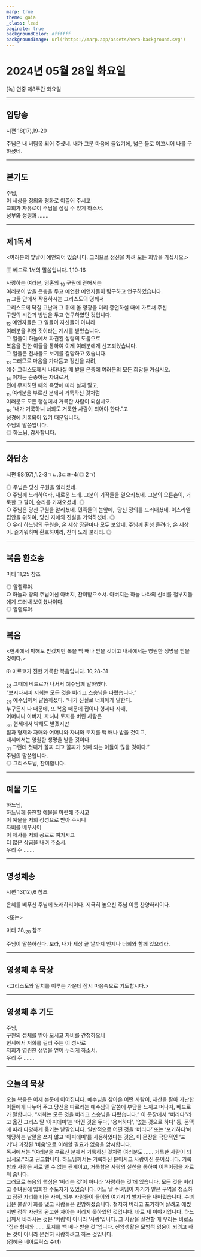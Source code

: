 ```yaml
---
marp: true
theme: gaia
_class: lead
paginate: true
backgroundColor: #ffffff
backgroundImage: url('https://marp.app/assets/hero-background.svg')
---
```


# 2024년 05월 28일 화요일

[녹] 연중 제8주간 화요일  




---

## 입당송

시편 18(17),19-20

주님은 내 버팀목 되어 주셨네. 내가 그분 마음에 들었기에, 넓은 들로 이끄시어 나를 구하셨네.  
  


---

## 본기도

주님,  
이 세상을 정의와 평화로 이끌어 주시고  
교회가 자유로이 주님을 섬길 수 있게 하소서.  
성부와 성령과 …….  
  


---

## 제1독서

<여러분의 앞날이 예언되어 있습니다. 그러므로 정신을 차려 모든 희망을 거십시오.>

▥ 베드로 1서의 말씀입니다. 1,10-16

사랑하는 여러분, 영혼의 <sub>10</sub> 구원에 관해서는  
여러분이 받을 은총을 두고 예언한 예언자들이 탐구하고 연구하였습니다.  
<sub>11</sub> 그들 안에서 작용하시는 그리스도의 영께서  
그리스도께 닥칠 고난과 그 뒤에 올 영광을 미리 증언하실 때에 가르쳐 주신  
구원의 시간과 방법을 두고 연구하였던 것입니다.  
<sub>12</sub> 예언자들은 그 일들이 자신들이 아니라  
여러분을 위한 것이라는 계시를 받았습니다.  
그 일들이 하늘에서 파견된 성령의 도움으로  
복음을 전한 이들을 통하여 이제 여러분에게 선포되었습니다.  
그 일들은 천사들도 보기를 갈망하고 있습니다.  
<sub>13</sub> 그러므로 마음을 가다듬고 정신을 차려,  
예수 그리스도께서 나타나실 때 받을 은총에 여러분의 모든 희망을 거십시오.  
<sub>14</sub> 이제는 순종하는 자녀로서,  
전에 무지하던 때의 욕망에 따라 살지 말고,  
<sub>15</sub> 여러분을 부르신 분께서 거룩하신 것처럼  
여러분도 모든 행실에서 거룩한 사람이 되십시오.  
<sub>16</sub> “내가 거룩하니 너희도 거룩한 사람이 되어야 한다.”고  
성경에 기록되어 있기 때문입니다.  
주님의 말씀입니다.  
◎ 하느님, 감사합니다.  
  


---

## 화답송

시편 98(97),1.2-3ㄱㄴ.3ㄷㄹ-4(◎ 2ㄱ)

◎ 주님은 당신 구원을 알리셨네.  
○ 주님께 노래하여라, 새로운 노래. 그분이 기적들을 일으키셨네. 그분의 오른손이, 거룩한 그 팔이, 승리를 가져오셨네. ◎  
○ 주님은 당신 구원을 알리셨네. 민족들의 눈앞에,  당신 정의를 드러내셨네. 이스라엘 집안을 위하여, 당신 자애와 진실을 기억하셨네. ◎  
○ 우리 하느님의 구원을, 온 세상 땅끝마다 모두 보았네. 주님께 환성 올려라, 온 세상아. 즐거워하며 환호하여라, 찬미 노래 불러라. ◎  
  


---

## 복음 환호송

마태 11,25 참조

◎ 알렐루야.  
○ 하늘과 땅의 주님이신 아버지, 찬미받으소서. 아버지는 하늘 나라의 신비를 철부지들에게 드러내 보이셨나이다.  
◎ 알렐루야.  
  


---

## 복음

<현세에서 박해도 받겠지만 복을 백 배나 받을 것이고 내세에서는 영원한 생명을 받을 것이다.>

✠ 마르코가 전한 거룩한 복음입니다. 10,28-31

<sub>28</sub> 그때에 베드로가 나서서 예수님께 말하였다.  
“보시다시피 저희는 모든 것을 버리고 스승님을 따랐습니다.”  
<sub>29</sub> 예수님께서 말씀하셨다. “내가 진실로 너희에게 말한다.  
누구든지 나 때문에, 또 복음 때문에 집이나 형제나 자매,  
어머니나 아버지, 자녀나 토지를 버린 사람은  
<sub>30</sub> 현세에서 박해도 받겠지만  
집과 형제와 자매와 어머니와 자녀와 토지를 백 배나 받을 것이고,  
내세에서는 영원한 생명을 받을 것이다.  
<sub>31</sub> 그런데 첫째가 꼴찌 되고 꼴찌가 첫째 되는 이들이 많을 것이다.”  
주님의 말씀입니다.  
◎ 그리스도님, 찬미합니다.  
  


---

## 예물 기도

하느님,  
하느님께 봉헌할 예물을 마련해 주시고  
이 예물을 저희 정성으로 받아 주시니  
자비를 베푸시어  
이 제사를 저희 공로로 여기시고  
더 많은 상급을 내려 주소서.  
우리 주 …….  
  


---

## 영성체송

시편 13(12),6 참조

은혜를 베푸신 주님께 노래하리이다. 지극히 높으신 주님 이름 찬양하리이다.  
  
<또는>  
  
마태 28,<sub>20</sub> 참조  
  
주님이 말씀하신다. 보라, 내가 세상 끝 날까지 언제나 너희와 함께 있으리라.  


---

## 영성체 후 묵상

<그리스도와 일치를 이루는 가운데 잠시 마음속으로 기도합시다.>  


---

## 영성체 후 기도

주님,  
구원의 성체를 받아 모시고 자비를 간청하오니  
현세에서 저희를 길러 주는 이 성사로  
저희가 영원한 생명을 얻어 누리게 하소서.  
우리 주 …….  
  


---

## 오늘의 묵상

오늘 복음은 어제 본문에 이어집니다. 예수님을 찾아온 어떤 사람이, 재산을 팔아 가난한 이들에게 나누어 주고 당신을 따르라는 예수님의 말씀에 부담을 느끼고 떠나자, 베드로가 말합니다. “저희는 모든 것을 버리고 스승님을 따랐습니다.” 이 문장에서 “버리다”라고 옮긴 그리스 말 ‘아피에미’는 ‘어떤 것을 두다’, ‘용서하다’, ‘없는 것으로 하다’ 등, 문맥에 따라 다양하게 옮기는 낱말입니다. 일반적으로 어떤 것을 ‘버리다’ 또는 ‘포기하다’에 해당하는 낱말을 쓰지 않고 ‘아피에미’를 사용하였다는 것은, 이 문장을 극단적인 ‘포기’나 과장된 ‘비움’으로 이해할 필요가 없음을 암시합니다.  
독서에서는 “여러분을 부르신 분께서 거룩하신 것처럼 여러분도 …… 거룩한 사람이 되십시오.”라고 권고합니다. 하느님께서는 거룩하신 분이시고 사랑이신 분이십니다. 거룩함과 사랑은 서로 뗄 수 없는 관계이고, 거룩함은 사랑의 실천을 통하여 이루어짐을 가르쳐 줍니다.  
그러므로 복음의 핵심은 ‘버리는 것’이 아니라 ‘사랑하는 것’에 있습니다. 모든 것을 버리고 수녀원에 입회한 수도자가 있었습니다. 어느 날 수녀님이 자기가 맡은 구역을 청소하고 잠깐 자리를 비운 사이, 외부 사람들이 들어와 여기저기 발자국을 내버렸습니다. 수녀님은 불같이 화를 냈고 사람들은 민망해졌습니다. 철저히 버리고 포기하며 살려고 애썼지만 정작 자신의 완고한 자아는 버리지 못하였던 것입니다. 바로 제 이야기입니다. 하느님께서 바라시는 것은 ‘버림’이 아니라 ‘사랑’입니다. 그 사랑을 실천할 때 우리는 비로소 “집과 형제와 …… 토지를 백 배나 받을 것”입니다. 신앙생활은 모범적 영웅이 되려고 하는 것이 아니라 온전히 사랑하려고 하는 것입니다.  
(김혜윤 베아트릭스 수녀)  


---